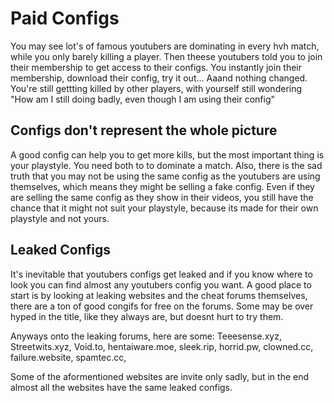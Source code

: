 # Paid Configs

You may see lot's of famous youtubers are dominating in every hvh match, while you only barely killing a player. Then theese youtubers told you to join their membership to get access to their configs. You instantly join their membership, download their config, try it out... Aaand nothing changed. You're still gettting killed by other players, with yourself still wondering "How am I still doing badly, even though I am using their config"

## Configs don't represent the whole picture
A good config can help you to get more kills, but the most important thing is your playstyle. You need both to to dominate a match. Also, there is the sad truth that you may not be using the same config as the youtubers are using themselves, which means they might be selling a fake config. Even if they are selling the same config as they show in their videos, you still have the chance that it might not suit your playstyle, because its made for their own playstyle and not yours.

## Leaked Configs
It's inevitable that youtubers configs get leaked and if you know where to look you can find almost any youtubers config you want. A good place to start is by looking at leaking websites and the cheat forums themselves, there are a ton of good congifs for free on the forums. Some may be over hyped in the title, like they always are, but doesnt hurt to try them.

Anyways onto the leaking forums, here are some:
Teeesense.xyz,
Streetwits.xyz,
Void.to,
hentaiware.moe,
sleek.rip,
horrid.pw,
clowned.cc,
failure.website,
spamtec.cc,

Some of the aformentioned websites are invite only sadly, but in the end almost all the websites have the same leaked configs.
